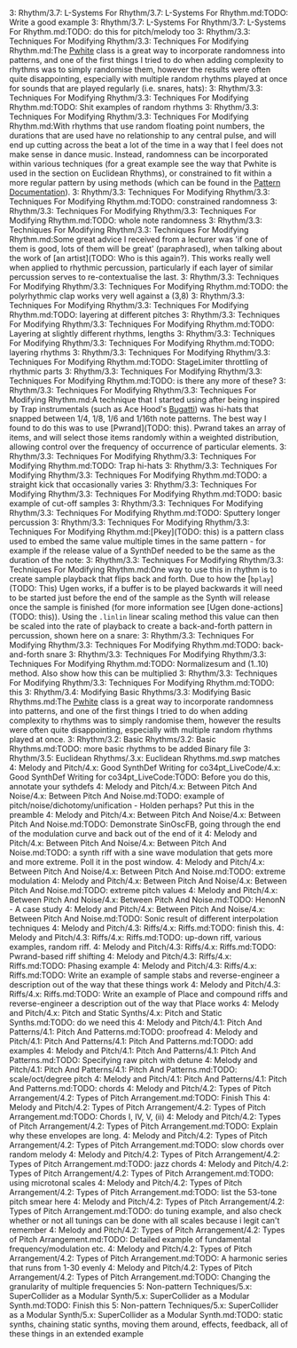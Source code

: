 3: Rhythm/3.7: L-Systems For Rhythm/3.7: L-Systems For Rhythm.md:TODO: Write a good example
3: Rhythm/3.7: L-Systems For Rhythm/3.7: L-Systems For Rhythm.md:TODO: do this for pitch/melody too
3: Rhythm/3.3: Techniques For Modifying Rhythm/3.3: Techniques For Modifying Rhythm.md:The [Pwhite](TODO) class is a great way to incorporate randomness into patterns, and one of the first things I tried to do when adding complexity to rhythms was to simply randomise them, however the results were often quite disappointing, especially with multiple random rhythms played at once for sounds that are played regularly (i.e. snares, hats):
3: Rhythm/3.3: Techniques For Modifying Rhythm/3.3: Techniques For Modifying Rhythm.md:TODO: Shit examples of random rhythms
3: Rhythm/3.3: Techniques For Modifying Rhythm/3.3: Techniques For Modifying Rhythm.md:With rhythms that use random floating point numbers, the durations that are used have no relationship to any central pulse, and will end up cutting across the beat a lot of the time in a way that I feel does not make sense in dance music. Instead, randomness can be incorporated within various techniques (for a great example see the way that Pwhite is used in the section on Euclidean Rhythms), or constrained to fit within a more regular pattern by using methods (which can be found in the [Pattern Documentation](TODO)).
3: Rhythm/3.3: Techniques For Modifying Rhythm/3.3: Techniques For Modifying Rhythm.md:TODO: constrained randomness
3: Rhythm/3.3: Techniques For Modifying Rhythm/3.3: Techniques For Modifying Rhythm.md:TODO: whole note randomness
3: Rhythm/3.3: Techniques For Modifying Rhythm/3.3: Techniques For Modifying Rhythm.md:Some great advice I received from a lecturer was 'if one of them is good, lots of them will be great' (paraphrased), when talking about the work of [an artist](TODO: Who is this again?). This works really well when applied to rhythmic percussion, particularly if each layer of similar percussion serves to re-contextualise the last.
3: Rhythm/3.3: Techniques For Modifying Rhythm/3.3: Techniques For Modifying Rhythm.md:TODO: the polyrhythmic clap works very well against a (3,8)
3: Rhythm/3.3: Techniques For Modifying Rhythm/3.3: Techniques For Modifying Rhythm.md:TODO: layering at different pitches
3: Rhythm/3.3: Techniques For Modifying Rhythm/3.3: Techniques For Modifying Rhythm.md:TODO: Layering at slightly different rhythms, lengths
3: Rhythm/3.3: Techniques For Modifying Rhythm/3.3: Techniques For Modifying Rhythm.md:TODO: layering rhythms
3: Rhythm/3.3: Techniques For Modifying Rhythm/3.3: Techniques For Modifying Rhythm.md:TODO: StageLimiter throttling of rhythmic parts
3: Rhythm/3.3: Techniques For Modifying Rhythm/3.3: Techniques For Modifying Rhythm.md:TODO: is there any more of these?
3: Rhythm/3.3: Techniques For Modifying Rhythm/3.3: Techniques For Modifying Rhythm.md:A technique that I started using after being inspired by Trap instrumentals (such as Ace Hood's [Bugatti](https://www.youtube.com/watch?v=-2KF2JbrQ94)) was hi-hats that snapped between 1/4, 1/8, 1/6 and 1/16th note patterns. The best way I found to do this was to use [Pwrand](TODO: this). Pwrand takes an array of items, and will select those items randomly within a weighted distribution, allowing control over the frequency of occurrence of particular elements.
3: Rhythm/3.3: Techniques For Modifying Rhythm/3.3: Techniques For Modifying Rhythm.md:TODO: Trap hi-hats
3: Rhythm/3.3: Techniques For Modifying Rhythm/3.3: Techniques For Modifying Rhythm.md:TODO: a straight kick that occasionally varies
3: Rhythm/3.3: Techniques For Modifying Rhythm/3.3: Techniques For Modifying Rhythm.md:TODO: basic example of cut-off samples
3: Rhythm/3.3: Techniques For Modifying Rhythm/3.3: Techniques For Modifying Rhythm.md:TODO: Sputtery longer percussion
3: Rhythm/3.3: Techniques For Modifying Rhythm/3.3: Techniques For Modifying Rhythm.md:[Pkey](TODO: this) is a pattern class used to embed the same value multiple times in the same pattern - for example if the release value of a SynthDef needed to be the same as the duration of the note:
3: Rhythm/3.3: Techniques For Modifying Rhythm/3.3: Techniques For Modifying Rhythm.md:One way to use this in rhythm is to create sample playback that flips back and forth. Due to how the [`bplay`](TODO: This) Ugen works, if a buffer is to be played backwards it will need to be started just before the end of the sample as the Synth will release once the sample is finished (for more information see [Ugen done-actions](TODO: this)). Using the `.linlin` linear scaling method this value can then be scaled into the rate of playback to create a back-and-forth pattern in percussion, shown here on a snare:
3: Rhythm/3.3: Techniques For Modifying Rhythm/3.3: Techniques For Modifying Rhythm.md:TODO: back-and-forth snare
3: Rhythm/3.3: Techniques For Modifying Rhythm/3.3: Techniques For Modifying Rhythm.md:TODO: Normalizesum and (1..10) method. Also show how this can be multiplied
3: Rhythm/3.3: Techniques For Modifying Rhythm/3.3: Techniques For Modifying Rhythm.md:TODO: this
3: Rhythm/3.4: Modifying Basic Rhythms/3.3: Modifying Basic Rhythms.md:The [Pwhite](TODO) class is a great way to incorporate randomness into patterns, and one of the first things I tried to do when adding complexity to rhythms was to simply randomise them, however the results were often quite disappointing, especially with multiple random rhythms played at once.
3: Rhythm/3.2: Basic Rhythms/3.2: Basic Rhythms.md:TODO: more basic rhythms to be added
Binary file 3: Rhythm/3.5: Euclidean Rhythms/.3.x: Euclidean Rhythms.md.swp matches
4: Melody and Pitch/4.x: Good SynthDef Writing for co34pt_LiveCode/4.x: Good SynthDef Writing for co34pt_LiveCode:TODO: Before you do this, annotate your sythdefs
4: Melody and Pitch/4.x: Between Pitch And Noise/4.x: Between Pitch And Noise.md:TODO: example of pitch/noise/dichotomy/unification - Holden perhaps? Put this in the preamble
4: Melody and Pitch/4.x: Between Pitch And Noise/4.x: Between Pitch And Noise.md:TODO: Demonstrate SinOscFB, going through the end of the modulation curve and back out of the end of it
4: Melody and Pitch/4.x: Between Pitch And Noise/4.x: Between Pitch And Noise.md:TODO: a synth riff with a sine wave modulation that gets more and more extreme. Poll it in the post window.
4: Melody and Pitch/4.x: Between Pitch And Noise/4.x: Between Pitch And Noise.md:TODO: extreme modulation
4: Melody and Pitch/4.x: Between Pitch And Noise/4.x: Between Pitch And Noise.md:TODO: extreme pitch values
4: Melody and Pitch/4.x: Between Pitch And Noise/4.x: Between Pitch And Noise.md:TODO: HenonN - A case study
4: Melody and Pitch/4.x: Between Pitch And Noise/4.x: Between Pitch And Noise.md:TODO: Sonic result of different interpolation techniques
4: Melody and Pitch/4.3: Riffs/4.x: Riffs.md:TODO: finish this.
4: Melody and Pitch/4.3: Riffs/4.x: Riffs.md:TODO: up-down riff, various examples, random riff.
4: Melody and Pitch/4.3: Riffs/4.x: Riffs.md:TODO: Pwrand-based riff shifting
4: Melody and Pitch/4.3: Riffs/4.x: Riffs.md:TODO: Phasing example
4: Melody and Pitch/4.3: Riffs/4.x: Riffs.md:TODO: Write an example of sample stabs and reverse-engineer a description out of the way that these things work
4: Melody and Pitch/4.3: Riffs/4.x: Riffs.md:TODO: Write an example of Place and compound riffs and reverse-engineer a description out of the way that Place works
4: Melody and Pitch/4.x: Pitch and Static Synths/4.x: Pitch and Static Synths.md:TODO: do we need this
4: Melody and Pitch/4.1: Pitch And Patterns/4.1: Pitch And Patterns.md:TODO: proofread
4: Melody and Pitch/4.1: Pitch And Patterns/4.1: Pitch And Patterns.md:TODO: add examples
4: Melody and Pitch/4.1: Pitch And Patterns/4.1: Pitch And Patterns.md:TODO: Specifying raw pitch with detune
4: Melody and Pitch/4.1: Pitch And Patterns/4.1: Pitch And Patterns.md:TODO: scale/oct/degree pitch
4: Melody and Pitch/4.1: Pitch And Patterns/4.1: Pitch And Patterns.md:TODO: chords
4: Melody and Pitch/4.2: Types of Pitch Arrangement/4.2: Types of Pitch Arrangement.md:TODO: Finish This
4: Melody and Pitch/4.2: Types of Pitch Arrangement/4.2: Types of Pitch Arrangement.md:TODO: Chords I, IV, V, (ii)
4: Melody and Pitch/4.2: Types of Pitch Arrangement/4.2: Types of Pitch Arrangement.md:TODO: Explain why these envelopes are long.
4: Melody and Pitch/4.2: Types of Pitch Arrangement/4.2: Types of Pitch Arrangement.md:TODO: slow chords over random melody
4: Melody and Pitch/4.2: Types of Pitch Arrangement/4.2: Types of Pitch Arrangement.md:TODO: jazz chords
4: Melody and Pitch/4.2: Types of Pitch Arrangement/4.2: Types of Pitch Arrangement.md:TODO: using microtonal scales
4: Melody and Pitch/4.2: Types of Pitch Arrangement/4.2: Types of Pitch Arrangement.md:TODO: list the 53-tone pitch smear here
4: Melody and Pitch/4.2: Types of Pitch Arrangement/4.2: Types of Pitch Arrangement.md:TODO: do tuning example, and also check whether or not all tunings can be done with all scales because i legit can't remember
4: Melody and Pitch/4.2: Types of Pitch Arrangement/4.2: Types of Pitch Arrangement.md:TODO: Detailed example of fundamental frequency/modulation etc.
4: Melody and Pitch/4.2: Types of Pitch Arrangement/4.2: Types of Pitch Arrangement.md:TODO: A harmonic series that runs from 1-30 evenly
4: Melody and Pitch/4.2: Types of Pitch Arrangement/4.2: Types of Pitch Arrangement.md:TODO: Changing the granularity of multiple frequencies
5: Non-pattern Techniques/5.x: SuperCollider as a Modular Synth/5.x: SuperCollider as a Modular Synth.md:TODO: Finish this
5: Non-pattern Techniques/5.x: SuperCollider as a Modular Synth/5.x: SuperCollider as a Modular Synth.md:TODO: static synths, chaining static synths, moving them around, effects, feedback, all of these things in an extended example
